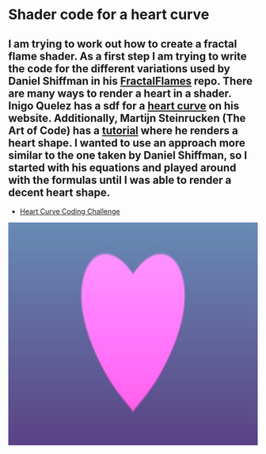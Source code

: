 # Shader code for a heart curve

## I am trying to work out how to create a fractal flame shader. As a first step I am trying to write the code for the different variations used by Daniel Shiffman in his [FractalFlames](https://github.com/CodingTrain/FractalFlame) repo.  There are many ways to render a heart in a shader. Inigo Quelez has a sdf for a [heart curve](https://iquilezles.org/articles/distfunctions2d/) on his website.  Additionally, Martijn Steinrucken (The Art of Code) has a [tutorial](https://www.youtube.com/watch?v=dXyPOLf2MbU) where he renders a heart shape. I wanted to use an approach more similar to the one taken by Daniel Shiffman, so I started with his equations and played around with the formulas until I was able to render a decent heart shape. 

- [Heart Curve Coding Challenge](https://thecodingtrain.com/challenges/134-heart-curve)

<!-- [Link to live version]() -->

<img class="img" src="images/heart.jpg" alt="Supershape" style=" display: block;
    margin-left: auto;
    margin-right: auto;" width="800" height="450">

